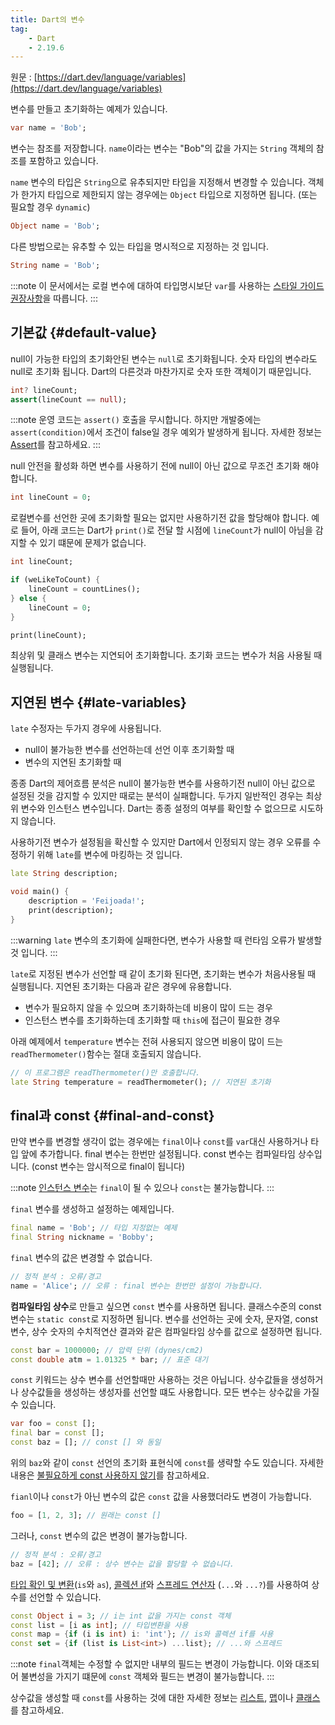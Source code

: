 ```yaml
---
title: Dart의 변수
tag:
    - Dart
    - 2.19.6
---
```


원문 : [https://dart.dev/language/variables](https://dart.dev/language/variables)

변수를 만들고 초기화하는 예제가 있습니다.

```dart
var name = 'Bob';
```

변수는 참조를 저장합니다.
`name`이라는 변수는 "Bob"의 값을 가지는 `String` 객체의 참조를 포함하고 있습니다.

`name` 변수의 타입은 `String`으로 유추되지만 타입을 지정해서 변경할 수 있습니다.
객체가 한가지 타입으로 제한되지 않는 경우에는 `Object` 타입으로 지정하면 됩니다. (또는 필요할 경우 `dynamic`)

```dart
Object name = 'Bob';
```

다른 방법으로는 유추할 수 있는 타입을 명시적으로 지정하는 것 입니다.

```dart
String name = 'Bob';
```

:::note
이 문서에서는 로컬 변수에 대하여 타입명시보단 `var`를 사용하는 [스타일 가이드 권장사항](https://dart.dev/guides/language/effective-dart/design#types)을 따릅니다.
:::

## 기본값 {#default-value}

null이 가능한 타입의 초기화안된 변수는 `null`로 초기화됩니다.
숫자 타입의 변수라도 null로 초기화 됩니다.
Dart의 다른것과 마찬가지로 숫자 또한 객체이기 때문입니다.

```dart
int? lineCount;
assert(lineCount == null);
```

:::note
운영 코드는 `assert()` 호출을 무시합니다.
하지만 개발중에는 `assert(condition)`에서 조건이 false일 경우 예외가 발생하게 됩니다.
자세한 정보는 [Assert](control-flow.md#assert)를 참고하세요.
:::

null 안전을 활성화 하면 변수를 사용하기 전에 null이 아닌 값으로 무조건 초기화 해야합니다.

```dart
int lineCount = 0;
```

로컬변수를 선언한 곳에 초기화할 필요는 없지만 사용하기전 값을 할당해야 합니다.
예로 들어, 아래 코드는 Dart가 `print()`로 전달 할 시점에 `lineCount`가 null이 아님을 감지할 수 있기 떄문에 문제가 없습니다.

```dart
int lineCount;

if (weLikeToCount) {
    lineCount = countLines();
} else {
    lineCount = 0;
}

print(lineCount);
```

최상위 및 클래스 변수는 지연되어 초기화합니다.
초기화 코드는 변수가 처음 사용될 때 실행됩니다.

## 지연된 변수 {#late-variables}

`late` 수정자는 두가지 경우에 사용됩니다.

* null이 불가능한 변수를 선언하는데 선언 이후 초기화할 때
* 변수의 지연된 초기화할 때

종종 Dart의 제어흐름 분석은 null이 불가능한 변수를 사용하기전 null이 아닌 값으로 설정된 것을 감지할 수 있지만 때로는 분석이 실패합니다.
두가지 일반적인 경우는 최상위 변수와 인스턴스 변수입니다.
Dart는 종종 설정의 여부를 확인할 수 없으므로 시도하지 않습니다.

사용하기전 변수가 설정됨을 확신할 수 있지만 Dart에서 인정되지 않는 경우 오류를 수정하기 위해 `late`를 변수에 마킹하는 것 입니다.

```dart
late String description;

void main() {
    description = 'Feijoada!';
    print(description);
}
```

:::warning
`late` 변수의 초기화에 실패한다면, 변수가 사용할 때 런타임 오류가 발생할 것 입니다.
:::

`late`로 지정된 변수가 선언할 때 같이 초기화 된다면, 초기화는 변수가 처음사용될 때 실행됩니다.
지연된 초기화는 다음과 같은 경우에 유용합니다.

* 변수가 필요하지 않을 수 있으며 초기화하는데 비용이 많이 드는 경우
* 인스턴스 변수를 초기화하는데 초기화할 때 `this`에 접근이 필요한 경우

아래 예제에서 `temperature` 변수는 전혀 사용되지 않으면 비용이 많이 드는 `readThermometer()`함수는 절대 호출되지 않습니다.

```dart
// 이 프로그램은 readThermometer()만 호출합니다.
late String temperature = readThermometer(); // 지연된 초기화
```

## final과 const {#final-and-const}

만약 변수를 변경할 생각이 없는 경우에는 `final`이나 `const`를 `var`대신 사용하거나 타입 앞에 추가합니다.
final 변수는 한번만 설정됩니다.
const 변수는 컴파일타임 상수입니다. (const 변수는 암시적으로 final이 됩니다)

:::note
[인스턴스 변수](https://dart.dev/language/classes#instance-variables)는 `final`이 될 수 있으나 `const`는 불가능합니다.
:::

`final` 변수를 생성하고 설정하는 예제입니다.

```dart
final name = 'Bob'; // 타입 지정없는 예제
final String nickname = 'Bobby';
```

`final` 변수의 값은 변경할 수 없습니다.

```dart
// 정적 분석 : 오류/경고
name = 'Alice'; // 오류 : final 변수는 한번만 설정이 가능합니다.
```

**컴파일타임 상수**로 만들고 싶으면 `const` 변수를 사용하면 됩니다.
클래스수준의 const 변수는 `static const`로 지정하면 됩니다.
변수를 선언하는 곳에 숫자, 문자열, const 변수, 상수 숫자의 수치적연산 결과와 같은 컴파일타임 상수를 값으로 설정하면 됩니다.

```dart
const bar = 1000000; // 압력 단위 (dynes/cm2)
const double atm = 1.01325 * bar; // 표준 대기
```

`const` 키워드는 상수 변수를 선언할때만 사용하는 것은 아닙니다.
상수값들을 생성하거나 상수값들을 생성하는 생성자를 선언할 떄도 사용합니다.
모든 변수는 상수값을 가질 수 있습니다.

```dart
var foo = const [];
final bar = const [];
const baz = []; // const [] 와 동일
```

위의 `baz`와 같이 `const` 선언의 초기화 표현식에 `const`를 생략할 수도 있습니다.
자세한 내용은 [불필요하게 const 사용하지 않기](https://dart.dev/guides/language/effective-dart/usage#dont-use-const-redundantly)를 참고하세요.

`fianl`이나 `const`가 아닌 변수의 값은 `const` 값을 사용했더라도 변경이 가능합니다.

```dart
foo = [1, 2, 3]; // 원래는 const []
```

그러나, `const` 변수의 값은 변경이 불가능합니다.

```dart
// 정적 분석 : 오류/경고
baz = [42]; // 오류 : 상수 변수는 값을 할당할 수 없습니다.
```

[타입 확인 및 변환](operators.md#type-test-operators)(`is`와 `as`), [콜렉션 if](collections.md#collection-operators)와 [스프레드 연산자](collections.md#spread-operators) (`...`와 `...?`)를 사용하여 상수를 선언할 수 있습니다.

```dart
const Object i = 3; // i는 int 값을 가지는 const 객체
const list = [i as int]; // 타입변환을 사용
const map = {if (i is int) i: 'int'}; // is와 콜렉션 if를 사용
const set = {if (list is List<int>) ...list}; // ...와 스프레드
```

:::note
`final`객체는 수정할 수 없지만 내부의 필드는 변경이 가능합니다.
이와 대조되어 불변성을 가지기 떄문에 `const` 객체와 필드는 변경이 불가능합니다.
:::

상수값을 생성할 때 `const`를 사용하는 것에 대한 자세한 정보는 [리스트](collections.md#lists), [맵](collections.md#maps)이나 [클래스](https://dart.dev/language/classes)를 참고하세요.

<AdsenseB />